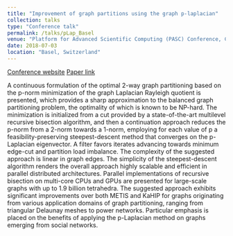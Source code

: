 ```yaml
---
title: "Improvement of graph partitions using the graph p-laplacian"
collection: talks
type: "Conference talk"
permalink: /talks/pLap_Basel
venue: "Platform for Advanced Scientific Computing (PASC) Conference, Congress Center"
date: 2018-07-03
location: "Basel, Switzerland"
---
```


[Conference website](https://pasc18.pasc-conference.org/program/index.html)
[Paper link](https://doi.org/10.1145/3218176.3218232)


A continuous formulation of the optimal 2-way graph partitioning based on the p-norm minimization of the graph Laplacian Rayleigh quotient is presented, which provides a sharp approximation to the balanced graph partitioning problem, the optimality of which is known to be NP-hard. The minimization is initialized from a cut provided by a state-of-the-art multilevel recursive bisection algorithm, and then a continuation approach reduces the p-norm from a 2-norm towards a 1-norm, employing for each value of p a feasibility-preserving steepest-descent method that converges on the p-Laplacian eigenvector. A filter favors iterates advancing towards minimum edge-cut and partition load imbalance. The complexity of the suggested approach is linear in graph edges. The simplicity of the steepest-descent algorithm renders the overall approach highly scalable and efficient in parallel distributed architectures. Parallel implementations of recursive bisection on multi-core CPUs and GPUs are presented for large-scale graphs with up to 1.9 billion tetrahedra. The suggested approach exhibits significant improvements over both METIS and KaHIP for graphs originating from various application domains of graph partitioning, ranging from triangular Delaunay meshes to power networks. Particular emphasis is placed on the benefits of applying the p-Laplacian method on graphs emerging from social networks.
